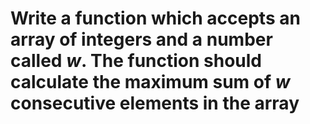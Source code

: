 # Write a function which accepts an array of integers and a number called *w*. The function should calculate the maximum sum of *w* consecutive elements in the array



